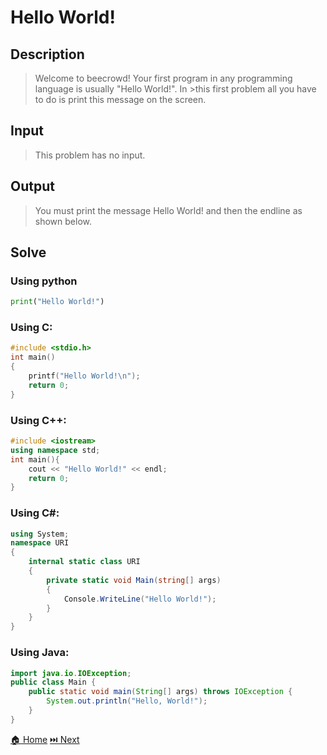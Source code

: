 # Hello World!

## Description

> Welcome to beecrowd!
> Your first program in any programming language is usually "Hello World!". In >this first problem all you have to do is print this message on the screen.

## Input

> This problem has no input.

## Output

> You must print the message Hello World! and then the endline as shown below.

## Solve

### Using python

```python
print("Hello World!")
```

### Using C:

```c
#include <stdio.h>
int main()
{
    printf("Hello World!\n");
    return 0;
}
```

### Using C++:

```c++
#include <iostream>
using namespace std;
int main(){
    cout << "Hello World!" << endl;
    return 0;
}
```

### Using C#:

```c#
using System;
namespace URI
{
    internal static class URI
    {
        private static void Main(string[] args)
        {
            Console.WriteLine("Hello World!");
        }
    }
}
```

### Using Java:

```java
import java.io.IOException;
public class Main {
    public static void main(String[] args) throws IOException {
        System.out.println("Hello, World!");
    }
}
```

[🏠 Home](/README.md)    [⏭️ Next](/URI_1001/URI_1001.md)

